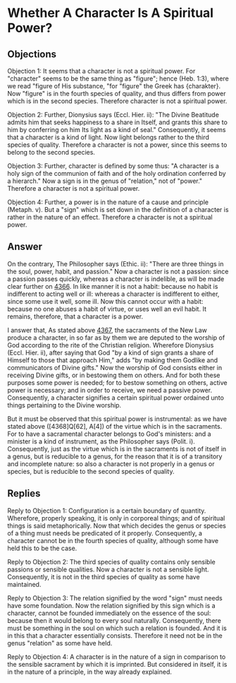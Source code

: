 # Whether A Character Is A Spiritual Power?

## Objections

Objection 1: It seems that a character is not a spiritual power. For "character" seems to be the same thing as "figure"; hence (Heb. 1:3), where we read "figure of His substance, "for "figure" the Greek has {charakter}. Now "figure" is in the fourth species of quality, and thus differs from power which is in the second species. Therefore character is not a spiritual power.

Objection 2: Further, Dionysius says (Eccl. Hier. ii): "The Divine Beatitude admits him that seeks happiness to a share in Itself, and grants this share to him by conferring on him Its light as a kind of seal." Consequently, it seems that a character is a kind of light. Now light belongs rather to the third species of quality. Therefore a character is not a power, since this seems to belong to the second species.

Objection 3: Further, character is defined by some thus: "A character is a holy sign of the communion of faith and of the holy ordination conferred by a hierarch." Now a sign is in the genus of "relation," not of "power." Therefore a character is not a spiritual power.

Objection 4: Further, a power is in the nature of a cause and principle (Metaph. v). But a "sign" which is set down in the definition of a character is rather in the nature of an effect. Therefore a character is not a spiritual power.

## Answer

On the contrary, The Philosopher says (Ethic. ii): "There are three things in the soul, power, habit, and passion." Now a character is not a passion: since a passion passes quickly, whereas a character is indelible, as will be made clear further on [4366](A[5]). In like manner it is not a habit: because no habit is indifferent to acting well or ill: whereas a character is indifferent to either, since some use it well, some ill. Now this cannot occur with a habit: because no one abuses a habit of virtue, or uses well an evil habit. It remains, therefore, that a character is a power.

I answer that, As stated above [4367](A[1]), the sacraments of the New Law produce a character, in so far as by them we are deputed to the worship of God according to the rite of the Christian religion. Wherefore Dionysius (Eccl. Hier. ii), after saying that God "by a kind of sign grants a share of Himself to those that approach Him," adds "by making them Godlike and communicators of Divine gifts." Now the worship of God consists either in receiving Divine gifts, or in bestowing them on others. And for both these purposes some power is needed; for to bestow something on others, active power is necessary; and in order to receive, we need a passive power. Consequently, a character signifies a certain spiritual power ordained unto things pertaining to the Divine worship.

But it must be observed that this spiritual power is instrumental: as we have stated above ([4368]Q[62], A[4]) of the virtue which is in the sacraments. For to have a sacramental character belongs to God's ministers: and a minister is a kind of instrument, as the Philosopher says (Polit. i). Consequently, just as the virtue which is in the sacraments is not of itself in a genus, but is reducible to a genus, for the reason that it is of a transitory and incomplete nature: so also a character is not properly in a genus or species, but is reducible to the second species of quality.

## Replies

Reply to Objection 1: Configuration is a certain boundary of quantity. Wherefore, properly speaking, it is only in corporeal things; and of spiritual things is said metaphorically. Now that which decides the genus or species of a thing must needs be predicated of it properly. Consequently, a character cannot be in the fourth species of quality, although some have held this to be the case.

Reply to Objection 2: The third species of quality contains only sensible passions or sensible qualities. Now a character is not a sensible light. Consequently, it is not in the third species of quality as some have maintained.

Reply to Objection 3: The relation signified by the word "sign" must needs have some foundation. Now the relation signified by this sign which is a character, cannot be founded immediately on the essence of the soul: because then it would belong to every soul naturally. Consequently, there must be something in the soul on which such a relation is founded. And it is in this that a character essentially consists. Therefore it need not be in the genus "relation" as some have held.

Reply to Objection 4: A character is in the nature of a sign in comparison to the sensible sacrament by which it is imprinted. But considered in itself, it is in the nature of a principle, in the way already explained.